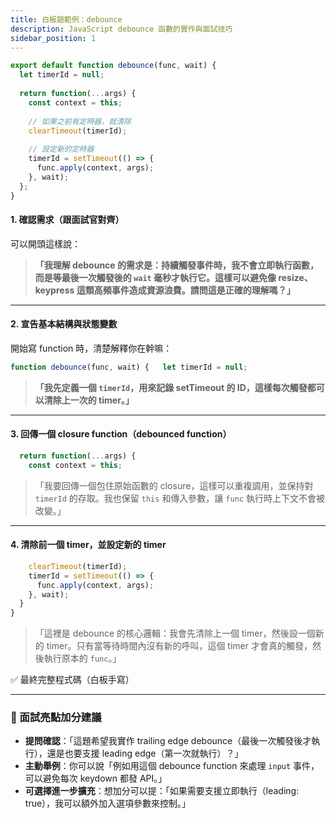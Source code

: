 ```yaml
---
title: 白板題範例：debounce
description: JavaScript debounce 函數的實作與面試技巧
sidebar_position: 1
---
```



``` js
export default function debounce(func, wait) {
  let timerId = null;
  
  return function(...args) {
    const context = this;
    
    // 如果之前有定時器，就清除
    clearTimeout(timerId);
    
    // 設定新的定時器
    timerId = setTimeout(() => {
      func.apply(context, args);
    }, wait);
  };
}
```

#### 1. 確認需求（跟面試官對齊）

可以開頭這樣說：
> **「我理解 debounce 的需求是：持續觸發事件時，我不會立即執行函數，而是等最後一次觸發後的 `wait` 毫秒才執行它。這樣可以避免像 resize、keypress 這類高頻事件造成資源浪費。請問這是正確的理解嗎？」**

---

#### 2. 宣告基本結構與狀態變數

開始寫 function 時，清楚解釋你在幹嘛：
```js
function debounce(func, wait) {   let timerId = null;
```

> **「我先定義一個 `timerId`，用來記錄 setTimeout 的 ID，這樣每次觸發都可以清除上一次的 timer。」**

---

#### 3. 回傳一個 closure function（debounced function）

```js
  return function(...args) {
    const context = this;
```

> 「我要回傳一個包住原始函數的 closure，這樣可以重複調用，並保持對 `timerId` 的存取。我也保留 `this` 和傳入參數，讓 `func` 執行時上下文不會被改變。」

---
#### 4. 清除前一個 timer，並設定新的 timer

```js
    clearTimeout(timerId);
    timerId = setTimeout(() => {
      func.apply(context, args);
    }, wait);
  }
}
```

> 「這裡是 debounce 的核心邏輯：我會先清除上一個 timer，然後設一個新的 timer。只有當等待時間內沒有新的呼叫，這個 timer 才會真的觸發，然後執行原本的 `func`。」

✅ 最終完整程式碼（白板手寫）

---
### 🧠 面試亮點加分建議

- **提問確認**：「這題希望我實作 trailing edge debounce（最後一次觸發後才執行），還是也要支援 leading edge（第一次就執行）？」
- **主動舉例**：你可以說「例如用這個 debounce function 來處理 `input` 事件，可以避免每次 keydown 都發 API。」
- **可選擇進一步擴充**：想加分可以提：「如果需要支援立即執行（leading: true），我可以額外加入選項參數來控制。」